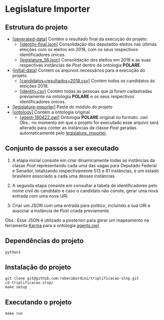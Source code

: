 # Legislature Importer

## Estrutura do projeto

- [[generated-data]](https://github.com/rebecabordini/triplificacao-slnp/tree/master/Legislature%20Importer/generated-data) Contém o resultado final da execução do projeto.
	 * [[identity-final.json]](https://github.com/rebecabordini/triplificacao-slnp/blob/master/Legislature%20Importer/generated-data/identity_final.csv) Consolidação dos deputados eleitos nas útlimas eleições com os eleitos em 2018, com os seus respectivos identificadores únicos.
 	* [[legislature_56.json]](https://raw.githubusercontent.com/rebecabordini/triplificacao-slnp/master/Legislature%20Importer/generated-data/legislature_56.json) Consolidação dos eleitos em 2018 e as suas respectivas instâncias de *Post* dentro da ontologia **POLARE**.
- [[initial-data]](https://github.com/rebecabordini/triplificacao-slnp/tree/master/Legislature%20Importer/initial-data) Contém os arquivos necessários para a execução do projeto.
	* [[candidatos+resultados+2018.csv]](https://github.com/rebecabordini/triplificacao-slnp/blob/master/Legislature%20Importer/initial-data/candidatos%2Bresultados%2B2018.csv) Contém todos os candidatos às eleições 2018.
	* [[identity.csv]](https://github.com/rebecabordini/triplificacao-slnp/blob/master/Legislature%20Importer/initial-data/identity.csv) Contém todas as pessoas que já foram cadastradas previamente na ontologia **POLARE** e os seus respectivos identificadores únicos.
- [[legislature-importer]](https://github.com/rebecabordini/triplificacao-slnp/tree/master/Legislature%20Importer/legislature_importer) Pasta do módulo do projeto
- [[ontology]](https://github.com/rebecabordini/triplificacao-slnp/tree/master/Legislature%20Importer/ontology) Contém a ontologia original 
	* [[agent-180422.owl]](https://github.com/rebecabordini/triplificacao-slnp/blob/master/Legislature%20Importer/ontology/agent-180422.owl) Ontologia **POLARE** original no formato *.owl*. Obs.: no momento em que o projeto for executado esse arquivo será alterado para conter as instâncias da classe *Post* geradas automaticamente pelo [legislature_importer](https://github.com/rebecabordini/triplificacao-slnp/tree/master/Legislature%20Importer/legislature_importer).


## Conjunto de passos a ser executado

1. A etapa inicial consiste em criar dinamicamente todas as instâncias da classe *Post* representando cada uma das vagas para Deputado Federal e Senador, totalizando respectivamente 513 e 81 instâncias, e um estado brasileiro associado a cada uma dessas instâncias.

2. A segunda etapa consiste em consultar a tabela de identificadores pelo nome civil do candidato e caso o candidato não conste, gerar uma nova entrada com uma nova URI.

3. Criar um JSON com uma entrada para politico, incluindo a sua URI e associar a instância de *Post* criada previamente.

Obs.: Esse JSON é utilizado a posteriori para gerar um mapeamento na ferramenta [Karma](https://usc-isi-i2.github.io/karma/) para a ontologia [agents.owl](https://github.com/rebecabordini/triplificacao-slnp/blob/master/Legislature%20Importer/ontology/agent-180422.owl).

## Dependências do projeto
	
`python3`

## Instalação do projeto
```
git clone git@github.com:rebecabordini/triplificacao-slnp.git
cd triplificacao-slnp/
make setup
```

## Executando o projeto
`make run`
